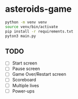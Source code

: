 # asteroids-game

```bash
python -m venv venv
source venv/bin/activate
pip install -r requirements.txt
pyton3 main.py
```

## TODO

- [ ] Start screen
- [ ] Pause screen
- [ ] Game Over/Restart screen
- [ ] Scoreboard
- [ ] Multiple lives
- [ ] Power-ups
